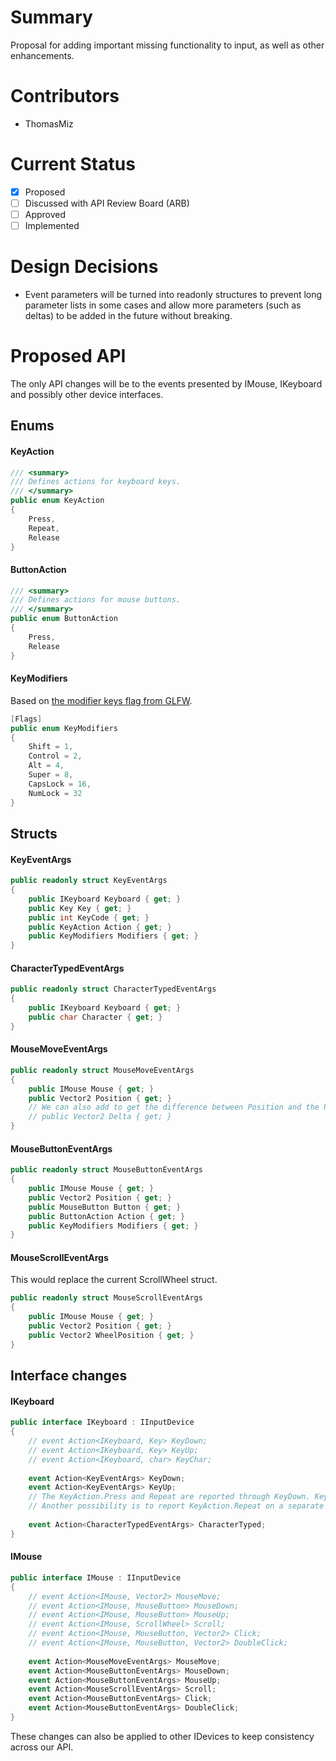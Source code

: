 # Summary
Proposal for adding important missing functionality to input, as well as other enhancements.

# Contributors
- ThomasMiz

# Current Status
- [x] Proposed
- [ ] Discussed with API Review Board (ARB)
- [ ] Approved
- [ ] Implemented

# Design Decisions
- Event parameters will be turned into readonly structures to prevent long parameter lists in some cases and allow more parameters (such as deltas) to be added in the future without breaking.

# Proposed API
The only API changes will be to the events presented by IMouse, IKeyboard and possibly other device interfaces.

## Enums

#### KeyAction
```cs
/// <summary>
/// Defines actions for keyboard keys.
/// </summary>
public enum KeyAction
{
    Press,
    Repeat,
    Release
}
```

#### ButtonAction
```cs
/// <summary>
/// Defines actions for mouse buttons.
/// </summary>
public enum ButtonAction
{
    Press,
    Release
}
```

#### KeyModifiers
Based on [the modifier keys flag from GLFW](https://www.glfw.org/docs/latest/group__mods.html).
```cs
[Flags]
public enum KeyModifiers
{
    Shift = 1,
    Control = 2,
    Alt = 4,
    Super = 8,
    CapsLock = 16,
    NumLock = 32
}
```

## Structs

#### KeyEventArgs
```cs
public readonly struct KeyEventArgs
{
    public IKeyboard Keyboard { get; }
    public Key Key { get; }
    public int KeyCode { get; }
    public KeyAction Action { get; }
    public KeyModifiers Modifiers { get; }
}
```

#### CharacterTypedEventArgs
```cs
public readonly struct CharacterTypedEventArgs
{
    public IKeyboard Keyboard { get; }
    public char Character { get; }
}
```

#### MouseMoveEventArgs
```cs
public readonly struct MouseMoveEventArgs
{
    public IMouse Mouse { get; }
    public Vector2 Position { get; }
    // We can also add to get the difference between Position and the Position in the last move mouse invocation:
    // public Vector2 Delta { get; }
}
```

#### MouseButtonEventArgs
```cs
public readonly struct MouseButtonEventArgs
{
    public IMouse Mouse { get; }
    public Vector2 Position { get; }
    public MouseButton Button { get; }
    public ButtonAction Action { get; }
    public KeyModifiers Modifiers { get; }
}
```

#### MouseScrollEventArgs
This would replace the current ScrollWheel struct.
```cs
public readonly struct MouseScrollEventArgs
{
    public IMouse Mouse { get; }
    public Vector2 Position { get; }
    public Vector2 WheelPosition { get; }
}
```

## Interface changes

#### IKeyboard
```cs
public interface IKeyboard : IInputDevice
{
    // event Action<IKeyboard, Key> KeyDown;
    // event Action<IKeyboard, Key> KeyUp;
    // event Action<IKeyboard, char> KeyChar;
    
    event Action<KeyEventArgs> KeyDown;
    event Action<KeyEventArgs> KeyUp;
    // The KeyAction.Press and Repeat are reported through KeyDown. KeyAction.Release is reported through KeyUp.
    // Another possibility is to report KeyAction.Repeat on a separate event, or to pack the three into a single KeyAction event.
    
    event Action<CharacterTypedEventArgs> CharacterTyped;
}
```

#### IMouse
```cs
public interface IMouse : IInputDevice
{
    // event Action<IMouse, Vector2> MouseMove;
    // event Action<IMouse, MouseButton> MouseDown;
    // event Action<IMouse, MouseButton> MouseUp;
    // event Action<IMouse, ScrollWheel> Scroll;
    // event Action<IMouse, MouseButton, Vector2> Click;
    // event Action<IMouse, MouseButton, Vector2> DoubleClick;
    
    event Action<MouseMoveEventArgs> MouseMove;
    event Action<MouseButtonEventArgs> MouseDown;
    event Action<MouseButtonEventArgs> MouseUp;
    event Action<MouseScrollEventArgs> Scroll;
    event Action<MouseButtonEventArgs> Click;
    event Action<MouseButtonEventArgs> DoubleClick;
}
```

These changes can also be applied to other IDevices to keep consistency across our API.